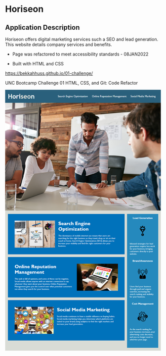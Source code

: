 # Horiseon

## Application Description 

Horiseon offers digital marketing services such a SEO and lead generation. 
This website details company services and benefits.

* Page was refactored to meet accessibility standards - 08JAN2022 

* Built with HTML and CSS 

https://bekkahhuss.github.io/01-challenge/

UNC Bootcamp Challenge 01 HTML, CSS, and Git: Code Refactor

![Horiseon Screenshot](/assets/images/horiseon-screenshot.png)

